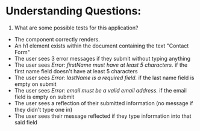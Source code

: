 # Understanding Questions:
1. What are some possible tests for this application?
* The component correctly renders.
* An h1 element exists within the document containing the text "Contact Form"
* The user sees 3 error messages if they submit without typing anything
* The user sees *Error: firstName must have at least 5 characters.* if the first name field doesn't have at least 5 characters
* The user sees *Error: lastName is a required field.* if the last name field is empty on submit
* The user sees *Error: email must be a valid email address.* if the email field is empty on submit
* The user sees a reflection of their submitted information (no message if they didn't type one in)
* The user sees their message reflected if they type information into that said field